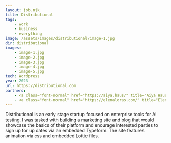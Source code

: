 ```yaml
---
layout: job.njk
title: Distributional
tags: 
    - work
    - business
    - everything
image: /assets/images/distributional/image-1.jpg
dir: distributional
images:
    - image-1.jpg
    - image-2.jpg
    - image-3.jpg
    - image-4.jpg 
    - image-5.jpg 
tech: Wordpress
year: 2023
url: https://distributional.com
partners:
    - <a class="font-normal" href="https://aiya.haus/" title="Aiya Haus">Aiya Haus</a>
    - <a class="font-normal" href="https://elenaloras.com/" title="Elena Loras">Elena Loras</a>
---
```


Distributional is an early stage startup focused on enterprise tools for AI testing. I was tasked with building a marketing site and blog that would showcase the basics of their platform and enourage interested parties to sign up for up dates via an embedded Typeform. The site features animation via css and embedded Lottie files.